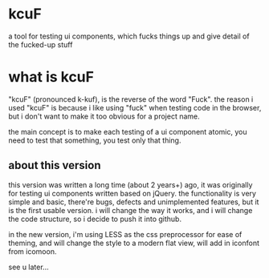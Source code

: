 kcuF
===

a tool for testing ui components, which fucks things up and give detail of the fucked-up stuff

# what is kcuF

"kcuF" (pronounced k-kuf), is the reverse of the word "Fuck".
the reason i used "kcuF" is because i like using "fuck" when testing code in the browser, but i don't want to make it too obvious for a project name.

the main concept is to make each testing of a ui component atomic, you need to test that something, you test only that thing.

## about this version

this version was written a long time (about 2 years+) ago, it was originally for testing ui components written based on jQuery.
the functionality is very simple and basic, there're bugs, defects and unimplemented features, but it is the first usable version.
i will change the way it works, and i will change the code structure, so i decide to push it into github.

in the new version, i'm using LESS as the css preprocessor for ease of theming, and will change the style to a modern flat view, will add in iconfont from icomoon.

see u later...